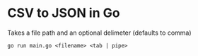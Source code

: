 # CSV to JSON in Go

Takes a file path and an optional delimeter (defaults to comma)

```go run main.go <filename> <tab | pipe>```


